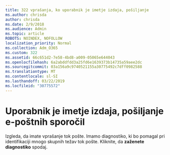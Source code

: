 ```yaml
---
title: 322 vprašanja, ko uporabnik je imetje izdaja, pošiljanje
ms.author: chrisda
author: chrisda
ms.date: 2/9/2018
ms.audience: Admin
ms.topic: article
ROBOTS: NOINDEX, NOFOLLOW
localization_priority: Normal
ms.collection: Adm_O365
ms.custom: 322
ms.assetid: 66c651d2-7e58-4bd8-a009-05065e644043
ms.openlocfilehash: 6a2abddfdd3a25fd6e1639373b14735a59aee2dc
ms.sourcegitcommit: 03a156a9c9740521155a30775492c7dff0982588
ms.translationtype: MT
ms.contentlocale: sl-SI
ms.lasthandoff: 03/22/2019
ms.locfileid: "30775572"
---
```

# <a name="a-user-is-having-issues-sending-email-messages"></a>Uporabnik je imetje izdaja, pošiljanje e-poštnih sporočil

Izgleda, da imate vprašanje tok pošte. Imamo diagnostiko, ki bo pomagal pri identifikaciji mnogo skupnih težav tok pošte. Kliknite, da **zaženete diagnostiko** spodaj. 
  


